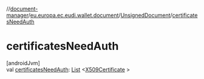 //[document-manager](../../../index.md)/[eu.europa.ec.eudi.wallet.document](../index.md)/[UnsignedDocument](index.md)/[certificatesNeedAuth](certificates-need-auth.md)

# certificatesNeedAuth

[androidJvm]\
val [certificatesNeedAuth](certificates-need-auth.md): [List](https://kotlinlang.org/api/latest/jvm/stdlib/kotlin.collections/-list/index.html)
&lt;[X509Certificate](https://developer.android.com/reference/kotlin/java/security/cert/X509Certificate.html)
&gt;
